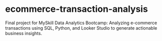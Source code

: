 # ecommerce-transaction-analysis
Final project for MySkill Data Analytics Bootcamp: Analyzing e-commerce transactions using SQL, Python, and Looker Studio to generate actionable business insights.
